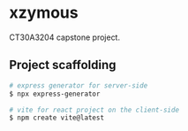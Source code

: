 # xzymous
CT30A3204 capstone project.

## Project scaffolding

```bash
# express generator for server-side
$ npx express-generator

# vite for react project on the client-side
$ npm create vite@latest

```